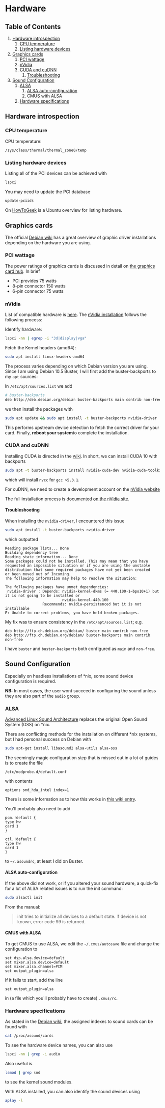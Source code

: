 # Hardware

<!--BEGIN TOC-->
## Table of Contents
1. [Hardware introspection](#hardware-introspection)
    1. [CPU temperature](#cpu-temperature)
    2. [Listing hardware devices](#listing-hardware-devices)
2. [Graphics cards](#graphics-cards)
    1. [PCI wattage](#pci-wattage)
    2. [nVidia](#nvidia)
    3. [CUDA and cuDNN](#cuda-and-cudnn)
        1. [Troubleshooting](#troubleshooting)
3. [Sound Configuration](#sound-configuration)
    1. [ALSA](#alsa)
        1. [ALSA auto-configuration](#alsa-auto-configuration)
        2. [CMUS with ALSA](#cmus-with-alsa)
    2. [Hardware specifications](#hardware-specifications)

<!--END TOC-->

## Hardware introspection

### CPU temperature
CPU temperature:
```
/sys/class/thermal/thermal_zone0/temp
```

### Listing hardware devices

Listing all of the PCI devices can be achieved with
```bash
lspci
```
You may need to update the PCI database
```bash
update-pciids
```

On [HowToGeek](https://www.howtogeek.com/508993/how-to-check-which-gpu-is-installed-on-linux/) is a Ubuntu overview for listing hardware.


## Graphics cards
The official [Debian wiki](https://wiki.debian.org/GraphicsCard) has a great overview of graphic driver installations depending on the hardware you are using.

### PCI wattage
The power ratings of graphics cards is discussed in detail on [the graphics card hub](https://graphicscardhub.com/graphics-card-pcie-power-connectors/). In brief

- PCI provides 75 watts
- 8-pin connector 150 watts 
- 6-pin connector 75 watts

### nVidia
List of compatible hardware is [here](http://us.download.nvidia.com/XFree86/Linux-x86_64/440.100/README/supportedchips.html).
The [nVidia installation](https://wiki.debian.org/NvidiaGraphicsDrivers#CUDA) follows the following process:

Identify hardware:
```bash
lspci -nn | egrep -i "3d|display|vga"
```

Fetch the Kernel headers (amd64):
```bash
sudo apt install linux-headers-amd64
```

The process varies depending on which Debian version you are using. Since I am using Debian 10.5 Buster, I will first add the buster-backports to my `apt` sources:

In `/etc/apt/sources.list` we add
```bash
# buster-backports
deb http://deb.debian.org/debian buster-backports main contrib non-free
```

we then install the packages with 
```bash
sudo apt update && sudo apt install -t buster-backports nvidia-driver
```
This performs upstream device detection to fetch the correct driver for your card. Finally, **reboot your system**to complete the installation.

### CUDA and cuDNN
Installing CUDA is directed in the [wiki](https://wiki.debian.org/NvidiaGraphicsDrivers#CUDA). In short, we can install CUDA 10 with backports
```bash
sudo apt -t buster-backports install nvidia-cuda-dev nvidia-cuda-toolkit
```
which will install `nvcc` for `gcc >5.3.1`.

For cuDNN, we need to create a development account on the [nVidia website](https://developer.nvidia.com/rdp/cudnn-archive)

The full installation process is documented [on the nVidia site](https://docs.nvidia.com/deeplearning/cudnn/install-guide/index.html#overview).


#### Troubleshooting
When installing the `nvidia-driver`, I encountered this issue
```bash
sudo apt install -t buster-backports nvidia-driver
```
which outputted
```
Reading package lists... Done
Building dependency tree       
Reading state information... Done
Some packages could not be installed. This may mean that you have
requested an impossible situation or if you are using the unstable
distribution that some required packages have not yet been created
or been moved out of Incoming.
The following information may help to resolve the situation:

The following packages have unmet dependencies:
 nvidia-driver : Depends: nvidia-kernel-dkms (= 440.100-1~bpo10+1) but it is not going to be installed or
                          nvidia-kernel-440.100
                 Recommends: nvidia-persistenced but it is not installable
E: Unable to correct problems, you have held broken packages.
```
My fix was to ensure consistency in the `/etc/apt/sources.list`; e.g.
```
deb http://ftp.ch.debian.org/debian/ buster main contrib non-free
deb http://ftp.ch.debian.org/debian/ buster-backports main contrib non-free
```
I have `buster` and `buster-backports` both configured as `main` and `non-free`.


## Sound Configuration
Especially on headless installations of \*nix, some sound device configuration is required.

**NB:** In most cases, the user wont succeed in configuring the sound unless they are also part of the `audio` group.

### ALSA
[Advanced Linux Sound Architecture](https://wiki.archlinux.org/index.php/Advanced_Linux_Sound_Architecture) replaces the original Open Sound System (OSS) on \*nix.

There are conflicting methods for the installation on different \*nix systems, but I had personal success on Debian with
```bash
sudo apt-get install libasound2 alsa-utils alsa-oss
```

The seemingly magic configuration step that is missed out in a lot of guides is to create the file
```
/etc/modprobe.d/default.conf
```
with contents
```
options snd_hda_intel index=1
```
There is some information as to how this works in [this wiki entry](https://docs.slackware.com/howtos:hardware:audio_and_snd-hda-intel).

You'll probably also need to add
```
pcm.!default {
type hw
card 1
}

ctl.!default {
type hw
card 1
}
```
to `~/.asoundrc`, at least I did on Buster.

#### ALSA auto-configuration
If the above did not work, or if you altered your sound hardware, a quick-fix for a lot of ALSA related issues is to run the init command:
```bash
sudo alsactl init
```
From the manual:
> init  tries to initialize all devices to a default state. If device is not known, error code 99 is returned.


#### CMUS with ALSA
To get CMUS to use ALSA, we edit the `~/.cmus/autosave` file and change the configuration to
```
set dsp.alsa.device=default
set mixer.alsa.device=default
set mixer.alsa.channel=PCM
set output_plugin=alsa
```

If it fails to start, add the line
```
set output_plugin=alsa
```
in (a file which you'll probably have to create) `.cmus/rc`.


### Hardware specifications
As stated in the [Debian wiki](https://wiki.debian.org/ALSA#Troubleshooting), the assigned indexes to sound cards can be found with
```bash
cat /proc/asound/cards
```

To see the hardware device names, you can also use
```bash
lspci -nn | grep -i audio
```
Also useful is
```bash
lsmod | grep snd
```
to see the kernel sound modules.

With ALSA installed, you can also identify the sound devices using
```bash
aplay -l
```